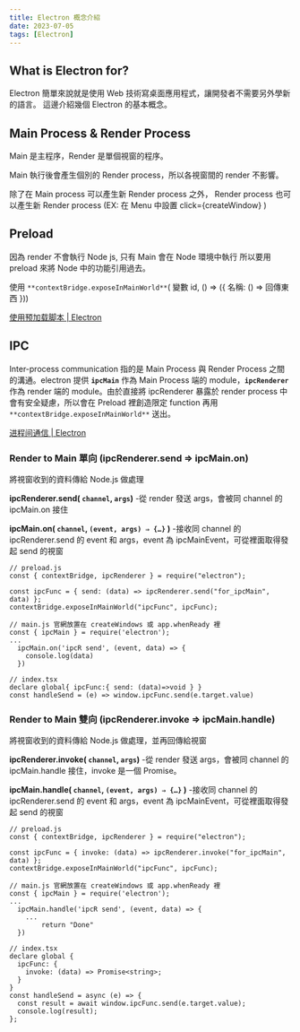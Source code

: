 ```yaml
---
title: Electron 概念介紹
date: 2023-07-05
tags: [Electron]
---
```


## What is Electron for?

Electron 簡單來說就是使用 Web 技術寫桌面應用程式，讓開發者不需要另外學新的語言。
這邊介紹幾個 Electron 的基本概念。

<!--more-->

## Main Process & Render Process

Main 是主程序，Render 是單個視窗的程序。

Main 執行後會產生個別的 Render process，所以各視窗間的 render 不影響。

除了在 Main process 可以產生新 Render process 之外， Render process 也可以產生新 Render process (EX: 在 Menu 中設置 click={createWindow} )

## Preload

因為 render 不會執行 Node js, 只有 Main 會在 Node 環境中執行 所以要用 preload 來將 Node 中的功能引用過去。

使用 `**contextBridge.exposeInMainWorld**`( 變數 id, () ⇒ ({ 名稱: () ⇒ 回傳東西 }))

[使用预加载脚本 | Electron](https://www.electronjs.org/zh/docs/latest/tutorial/tutorial-preload)

## IPC

Inter-process communication 指的是 Main Process 與 Render Process 之間的溝通。electron 提供 **`ipcMain`** 作為 Main Process 端的 module，**`ipcRenderer`** 作為 render 端的 module。由於直接將 ipcRenderer 暴露於 render process 中會有安全疑慮，所以會在 Preload 裡創造限定 function 再用 `**contextBridge.exposeInMainWorld**` 送出。

[进程间通信 | Electron](https://www.electronjs.org/zh/docs/latest/tutorial/ipc)

### Render to Main 單向 (ipcRenderer.send ⇒ ipcMain.on)

將視窗收到的資料傳給 Node.js 做處理

**ipcRenderer.send( `channel`, `args`)** -從 render 發送 args，會被同 channel 的 ipcMain.on 接住

**ipcMain.on( `channel`, `(event, args) ⇒ {…}` )** -接收同 channel 的 ipcRenderer.send 的 event 和 args，event 為 ipcMainEvent，可從裡面取得發起 send 的視窗

```tsx
// preload.js
const { contextBridge, ipcRenderer } = require("electron");

const ipcFunc = { send: (data) => ipcRenderer.send("for_ipcMain", data) };
contextBridge.exposeInMainWorld("ipcFunc", ipcFunc);
```

```tsx
// main.js 官網放置在 createWindows 或 app.whenReady 裡
const { ipcMain } = require('electron');
...
  ipcMain.on('ipcR send', (event, data) => {
    console.log(data)
  })
```

```tsx
// index.tsx
declare global{ ipcFunc:{ send: (data)=>void } }
const handleSend = (e) => window.ipcFunc.send(e.target.value)
```

### Render to Main 雙向 (ipcRenderer.invoke ⇒ ipcMain.handle)

將視窗收到的資料傳給 Node.js 做處理，並再回傳給視窗

**ipcRenderer.invoke( `channel`, `args`)** -從 render 發送 args，會被同 channel 的 ipcMain.handle 接住，invoke 是一個 Promise。

**ipcMain.handle( `channel`, `(event, args) ⇒ {…}` )** -接收同 channel 的 ipcRenderer.send 的 event 和 args，event 為 ipcMainEvent，可從裡面取得發起 send 的視窗

```tsx
// preload.js
const { contextBridge, ipcRenderer } = require("electron");

const ipcFunc = { invoke: (data) => ipcRenderer.invoke("for_ipcMain", data) };
contextBridge.exposeInMainWorld("ipcFunc", ipcFunc);
```

```tsx
// main.js 官網放置在 createWindows 或 app.whenReady 裡
const { ipcMain } = require('electron');
...
  ipcMain.handle('ipcR send', (event, data) => {
    ...
		return "Done"
  })
```

```tsx
// index.tsx
declare global {
  ipcFunc: {
    invoke: (data) => Promise<string>;
  }
}
const handleSend = async (e) => {
  const result = await window.ipcFunc.send(e.target.value);
  console.log(result);
};
```
